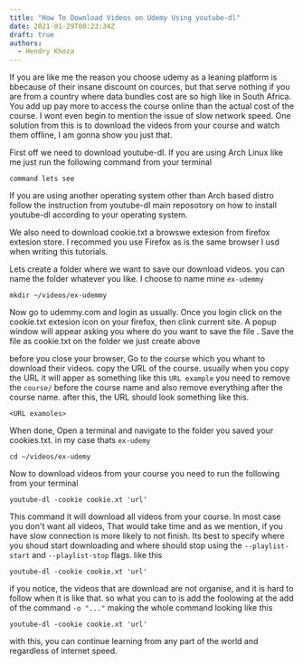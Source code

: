 ```yaml
---
title: "How To Download Videos on Udemy Using youtube-dl"
date: 2021-01-29T00:23:34Z
draft: true
authors:
  - Hendry Khoza
---
```


If you are like me the reason you choose udemy as a leaning platform is
bbecause of their insane discount on cources, but that serve nothing if you are
from a country where data bundles cost are so high like in South Africa. You
add up pay more to access the course online than the actual cost of the course.
I wont even begin to mention the issue of slow network speed. One solution from
this is to download the videos from your course and watch them offline, I am
gonna show you just that.

<!--more-->

First off we need to download youtube-dl. If you are using Arch Linux
like me just run the following command from your terminal

`command lets see`

If you are using another operating system other than Arch based distro
follow the instruction from youtube-dl main reposotory on how to install
youtube-dl according to your operating system.

We also need to download cookie.txt a browswe extesion from firefox
extesion store. I recommed you use Firefox as is the same browser I usd
when writing this tutorials.

Lets create a folder where we want to save our download videos. you can
name the folder whatever you like. I choose to name mine `ex-udemmy`

`mkdir ~/videos/ex-udemmy`

Now go to udemmy.com and login as usually. Once you login click on the
cookie.txt extesion icon on your firefox, then clink current site.
A popup window will appear asking you where do you want to save the file
. Save the file as cookie.txt on the folder we just create above

before you close your browser, Go to the course which you whant to download
their videos. copy the URL of the course. usually when you copy the URL
it will apper as something like this `URL example` you need to remove
the `course/` before the course name and also remove everything after
the course name. after this, the URL should look something like this.

`<URL examoles>`

When done, Open a terminal and navigate to the folder you saved your
cookies.txt. in my case thats `ex-udemy`

`cd ~/videos/ex-udemy`

Now to download videos from your course you need to run the following
from your terminal

`youtube-dl -cookie cookie.xt 'url' `

This command it will download all videos from your course. In most case
you don't want all videos, That would take time and as we mention, if you
have slow connection is more likely to not finish. Its best to specify
where you shoud start downloading and where should stop using the `--playlist-start`
and `--playlist-stop` flags. like this

`youtube-dl -cookie cookie.xt 'url' `

if you notice, the videos that are download are not organise, and it is
hard to follow when it is like that. so what you can to is add the
foolowing at the add of the command `-o "..."` making the whole command
looking like this

`youtube-dl -cookie cookie.xt 'url' `

with this, you can continue learning from any part of the world and
regardless of internet speed.
